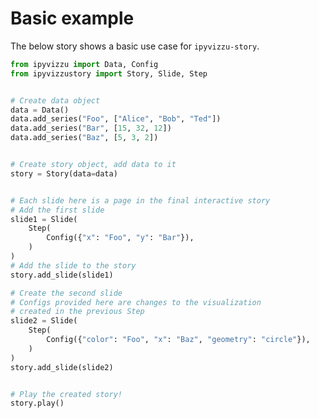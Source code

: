 # Basic example

The below story shows a basic use case for `ipyvizzu-story`.

<vizzu-player controller></vizzu-player>

<script type="module" src="./main.js"></script>

```python
from ipyvizzu import Data, Config
from ipyvizzustory import Story, Slide, Step


# Create data object
data = Data()
data.add_series("Foo", ["Alice", "Bob", "Ted"])
data.add_series("Bar", [15, 32, 12])
data.add_series("Baz", [5, 3, 2])


# Create story object, add data to it
story = Story(data=data)


# Each slide here is a page in the final interactive story
# Add the first slide
slide1 = Slide(
    Step(
        Config({"x": "Foo", "y": "Bar"}),
    )
)
# Add the slide to the story
story.add_slide(slide1)

# Create the second slide
# Configs provided here are changes to the visualization
# created in the previous Step
slide2 = Slide(
    Step(
        Config({"color": "Foo", "x": "Baz", "geometry": "circle"}),
    )
)
story.add_slide(slide2)


# Play the created story!
story.play()
```
